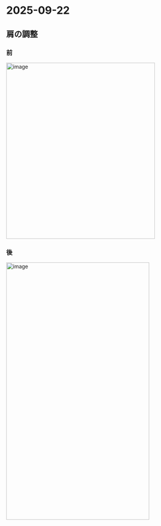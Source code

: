 


# 2025-09-22


## 肩の調整

### 前
<img width="397" height="471" alt="image" src="https://github.com/user-attachments/assets/b55672e5-e31f-4deb-8775-9ea316a74ca6" />

### 後
<img width="382" height="688" alt="image" src="https://github.com/user-attachments/assets/44dd5b9d-3198-4639-a5ed-d0a678d4823a" />

